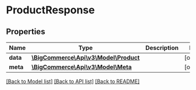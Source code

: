 # ProductResponse

## Properties
Name | Type | Description | Notes
------------ | ------------- | ------------- | -------------
**data** | [**\BigCommerce\Api\v3\Model\Product**](Product.md) |  | [optional] 
**meta** | [**\BigCommerce\Api\v3\Model\Meta**](Meta.md) |  | [optional] 

[[Back to Model list]](../README.md#documentation-for-models) [[Back to API list]](../README.md#documentation-for-api-endpoints) [[Back to README]](../README.md)


